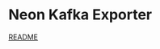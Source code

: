 # Neon Kafka Exporter
[README](https://github.com/sagecontinuum/neon-kafka-exporter#neon-kafka-exporter)
